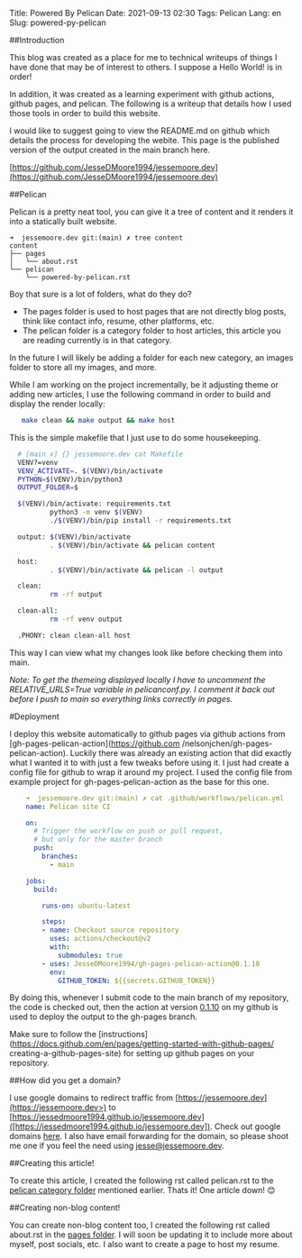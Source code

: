 Title: Powered By Pelican
Date: 2021-09-13 02:30
Tags: Pelican
Lang: en
Slug: powered-py-pelican

##Introduction

This blog was created as a place for me to technical writeups of things I have done that may be of interest
to others. I suppose a Hello World! is in order!

In addition, it was created as a learning experiment with github actions, github pages, and pelican. The following
is a writeup that details how I used those tools in order to build this website.

I would like to suggest going to view the README.md on github which details the process for developing the webite.
This page is the published version of the output created in the main branch here.

[https://github.com/JesseDMoore1994/jessemoore.dev](https://github.com/JesseDMoore1994/jessemoore.dev)


##Pelican

Pelican is a pretty neat tool, you can give it a tree of content and it renders it into a statically built website.

    ➜  jessemoore.dev git:(main) ✗ tree content
    content
    ├── pages
    │   └── about.rst
    └── pelican
        └── powered-by-pelican.rst

Boy that sure is a lot of folders, what do they do?

* The pages folder is used to host pages that are not directly blog posts, think like contact info, resume, other
	platforms, etc.
* The pelican folder is a category folder to host articles, this article you are reading currently is in that category.

In the future I will likely be adding a folder for each new category, an images folder to store all my images, and more.

While I am working on the project incrementally, be it adjusting theme or adding new articles, I use the following
command in order to build and display the render locally:

```bash
   make clean && make output && make host
```

This is the simple makefile that I just use to do some housekeeping.

```bash
  # [main x] {} jessemoore.dev cat Makefile
  VENV?=venv
  VENV_ACTIVATE=. $(VENV)/bin/activate
  PYTHON=$(VENV)/bin/python3
  OUTPUT_FOLDER=$

  $(VENV)/bin/activate: requirements.txt
          python3 -m venv $(VENV)
          ./$(VENV)/bin/pip install -r requirements.txt

  output: $(VENV)/bin/activate
          . $(VENV)/bin/activate && pelican content

  host:
          . $(VENV)/bin/activate && pelican -l output

  clean:
          rm -rf output

  clean-all:
          rm -rf venv output

  .PHONY: clean clean-all host
```

This way I can view what my changes look like before checking them into main.

*Note:*
    *To get the themeing displayed locally I have*
    *to uncomment the RELATIVE_URLS=True variable*
    *in pelicanconf.py. I comment it back out*
    *before I push to main so everything links*
    *correctly in pages.*

#Deployment

I deploy this website automatically to github pages via github actions from [gh-pages-pelican-action](https://github.com
/nelsonjchen/gh-pages-pelican-action). Luckily there was already an existing action that did exactly what I wanted it
to with just a few tweaks before using it. I just had create a config file for github to wrap it around my project. I
used the config file from example project for gh-pages-pelican-action as the base for this one.

```yml
	➜  jessemoore.dev git:(main) ✗ cat .github/workflows/pelican.yml
	name: Pelican site CI

	on:
	  # Trigger the workflow on push or pull request,
	  # but only for the master branch
	  push:
	    branches:
	      - main

	jobs:
	  build:

	    runs-on: ubuntu-latest

	    steps:
	    - name: Checkout source repository
	      uses: actions/checkout@v2
	      with:
	        submodules: true
	    - uses: JesseDMoore1994/gh-pages-pelican-action@0.1.10
	      env:
	        GITHUB_TOKEN: ${{secrets.GITHUB_TOKEN}}
```

By doing this, whenever I submit code to the main branch of my repository, the code is checked out, then the action
at version [0.1.10](https://github.com/jesseDMoore1994/gh-pages-pelican-action/tree/0.1.10>) on my github is used to
deploy the output to the gh-pages branch.

Make sure to follow the [instructions](https://docs.github.com/en/pages/getting-started-with-github-pages/
creating-a-github-pages-site) for setting up github pages on your repository.

##How did you get a domain?

I use google domains to redirect traffic from [https://jessemoore.dev](https://jessemoore.dev>) to
[https://jessedmoore1994.github.io/jessemoore.dev]([https://jessedmoore1994.github.io/jessemoore.dev]).
Check out google domains [here](https://domains.google.com). I also have email forwarding for the domain, so please
shoot me one if you feel the need using jesse@jessemoore.dev.

##Creating this article!

To create this article, I created the following rst called pelican.rst to the [pelican category folder](https://github.com/jesseDMoore1994/pelican-test/tree/main/content/pelican) mentioned earlier. Thats it! One article
down! 😊

##Creating non-blog content!

You can create non-blog content too, I created the following rst called about.rst in the [pages folder](https://github.com/jesseDMoore1994/pelican-test/tree/main/content/pages). I will soon be updating it to include
more about myself, post socials, etc. I also want to create a page to host my resume.
